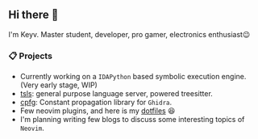 ## Hi there 👋

I'm Keyv. Master student, developer, pro gamer, electronics enthusiast😉

### 📋 Projects

- Currently working on a `IDAPython` based symbolic execution engine. (Very early stage, WIP)
- [tsls](https://github.com/keyvchan/tsls): general purpose language server, powered treesitter.
- [cpfg](https://github.com/keyvchan/cpfg): Constant propagation library for `Ghidra`.
- Few neovim plugins, and here is my [dotfiles](https://github.com/keyvchan/dotfiles) 😆
- I'm planning writing few blogs to discuss some interesting topics of `Neovim`.
